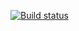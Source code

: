 [![Build status](https://ci.appveyor.com/api/projects/status/wjna8o1qir08cfmc?svg=true)](https://ci.appveyor.com/project/VorobevDenis95/ahj-forms)
